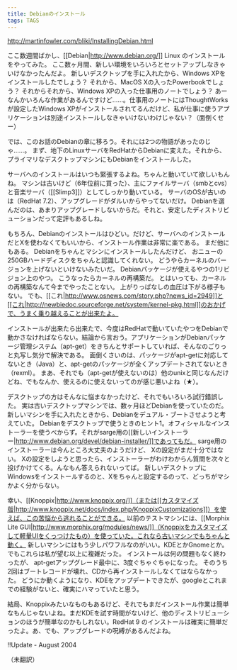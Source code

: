 ```yaml
---
title: Debianのインストール
tags: TAGS
---
```


http://martinfowler.com/bliki/InstallingDebian.html

ここ数週間ばかし、[[Debian|http://www.debian.org/]] Linux のインストールをやってみた。
ここ数ヶ月間、新しい環境をいろいろとセットアップしなきゃいけなかったんだよ。
新しいデスクトップを手に入れたから、Windows XPをインストールしたでしょう？ それから、MacOS Xの入ったPowerbookでしょう？ それからそれから、Windows XPの入った仕事用のノートでしょう？ あーなんかいろんな作業があるんですけど……。仕事用のノートにはThoughtWorksが設定したWindows XPがインストールされてるんだけど、私が仕事に使うアプリケーションは別途インストールしなきゃいけないわけじゃない？（面倒くせー）

では、このお話のDebianの章に移ろう。それには2つの物語があったのじゃ……。
まず、地下のLinuxサーバをRedHatからDebianに変えた。それから、プライマリなデスクトップマシンにもDebianをインストールした。

サーバへのインストールはいつも緊張するよね。ちゃんと動いていて欲しいもんね。
マシンは古いけど（6年位前に買った）、主にファイルサーバ（smbとcvs）と音楽サーバ（[[Slimp3]]）としてしっかり動いている。
サーバのOSが古いのは（RedHat 7.2）、アップグレードがダルいからやってないだけ。
Debianを選んだのは、あまりアップグレードしないからだ。それと、安定したディストリビューションだって定評もあるしね。

もちろん、Debianのインストールはひどい。だけど、サーバへのインストールだとXを使わなくてもいいから、インストール作業は非常に楽である。
まだ他にもある。
Debianをちゃんとマシンにインストールしたんだけど、
おニューの250GBハードディスクをちゃんと認識してくれない。
どうやらカーネルのバージョンを上げないといけないみたいだ。
Debianパッケージが使えるやつの1リビジョン上のやつ。
こうなったらカーネルの再構築だ。
とはいっても、カーネルの再構築なんて今までやったことない。
上がりっぱなしの血圧は下がる様子もない。
でも、[[これ|http://www.osnews.com/story.php?news_id=2949]]と[[これ|http://newbiedoc.sourceforge.net/system/kernel-pkg.html]]のおかげで、うまく乗り越えることが出来たよ。

インストールが出来たら出来たで、今度はRedHatで動いていたやつをDebianで動かさなければならない。結論から言おう。アプリケーションがDebianパッケージ管理システム（apt-get）をきちんとサポートしていれば、そんなのごりっと丸写し気分で解決である。
面倒くさいのは、パッケージがapt-getに対応してないとき（Java）と、apt-getのパッケージが全くアップデートされてないとき（rexml）。
まあ、それでも（apt-getが使えないのは）他のunixと同じなんだけどね、でもなんか、使えるのに使えないってのが感じ悪いよね（★）。

デスクトップの方はそんなに悩まなかったけど、それでもいろいろ試行錯誤した。
実は古いデスクトップマシンでは、数ヶ月ほどDebianを使っていたのだ。
新しいマシンを手に入れたときから、Debianをデュアル・ブートさせようと考えていた。
Debianをデスクトップで使うときのヒント1。オフィシャルなインストーラーを使うべからず。それがsarge用の[[新しいインストーラー|http://www.debian.org/devel/debian-installer/]]であってもだ。
sarge用のインストーラーは今んところ大丈夫のようだけど、
Xの設定がまだ十分ではない。
Xの設定をしようと思ったら、インストーラーがわけわからん質問を次々と投げかけてくる。んなもん答えられないってば。
新しいデスクトップにWindowsをインストールするのと、Xをちゃんと設定するのって、どっちがマシかよく分からない。

幸い、[[Knoppix|http://www.knoppix.org/]]（または[[カスタマイズ版|http://www.knoppix.net/docs/index.php/KnoppixCustomizations]]）を使えば、この苦悩から逃れることができる。
以前のテストマシンには、[[Morphix Lite GUI|http://www.morphix.org/modules/news/]]（Knoppixをカスタマイズして軽量UIをくっつけたもの）を使っていた。これなら古いマシンでもちゃんと動く。
新しいマシンにはもう少しパワフルなのがいい。KDEとかGnomeとか。
でもこれらは私が望む以上に複雑だった。
インストールは何の問題もなく終わったが、
apt-getアップグレード最中に、3度ぐちゃぐちゃになった。
そのうち2回はブートレコードが壊れ、CDから再インストールしなくてはならなかった。
どうにか動くようになり、KDEをアップデートできたが、googleとこれまでの経験がないと、確実にハマっていたと思う。

結局、Knoppixみたいなものもあるけど、それでもまだインストール作業は簡単なもんじゃないよね。まだKDEを試す時間がないけど、他のディストリビューションのほうが簡単なのかもしれない。RedHat 9 のインストールは確実に簡単だったよ。あ、でも、アップグレードの呪縛があるんだよね。

!!Update - August 2004

（未翻訳）
